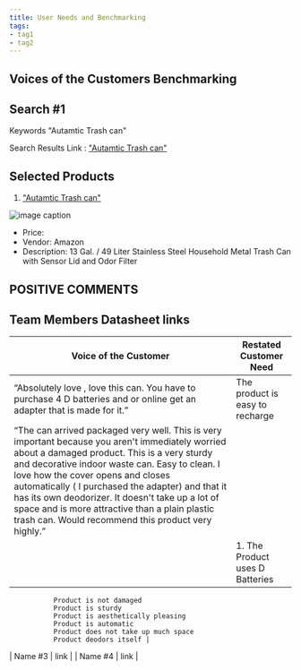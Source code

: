 ```yaml
---
title: User Needs and Benchmarking
tags:
- tag1
- tag2
---
```


## Voices of the Customers Benchmarking 

## Search #1

Keywords "Autamtic Trash can"

Search Results Link : ["Autamtic Trash can"](https://www.homedepot.com/p/iTouchless-13-Gal-49-Liter-Stainless-Steel-Household-Metal-Trash-Can-with-Sensor-Lid-and-Odor-Filter-ITOS13B/321125838?source=shoppingads&locale=en-US&srsltid=AfmBOopeYFNOVLYmrg3CLlyCKCLz-2mrP7Lz3xAoh4_K1eqS1jwMWd2K4dE#product-section-r/)


## Selected Products

1. ["Autamtic Trash can"](https://www.homedepot.com/p/iTouchless-13-Gal-49-Liter-Stainless-Steel-Household-Metal-Trash-Can-with-Sensor-Lid-and-Odor-Filter-ITOS13B/321125838?source=shoppingads&locale=en-US&srsltid=AfmBOopeYFNOVLYmrg3CLlyCKCLz-2mrP7Lz3xAoh4_K1eqS1jwMWd2K4dE#product-section-rr)

![image caption](https://images.thdstatic.com/productImages/7fc567df-0ebd-454c-9887-0e0cd3ba4f6e/svn/itouchless-indoor-trash-cans-itos13b-64_145.jpg)

* Price: 
* Vendor: Amazon
* Description: 13 Gal. / 49 Liter Stainless Steel Household Metal Trash Can with Sensor Lid and Odor Filter

## POSITIVE COMMENTS

## Team Members Datasheet links

| **Voice of the Customer**        |**Restated Customer Need** |
| ---------------------- | -----------------------|
| “Absolutely love , love this can. You have to purchase 4 D batteries and or online get an adapter that is made for it.”               | The product is easy to recharge |
| “The can arrived packaged very well. This is very important because you aren't immediately worried about a damaged product. This is a very sturdy and decorative indoor waste can. Easy to clean. I love how the cover opens and closes automatically ( I purchased the adapter) and that it has its own deodorizer. It doesn't take up a lot of space and is more attractive than a plain plastic trash can. Would recommend this product very highly.”
               | 1. The Product uses D Batteries
               Product is not damaged
               Product is sturdy
               Product is aesthetically pleasing
               Product is automatic
               Product does not take up much space
               Product deodors itself |
| Name #3                | link |
| Name #4                | link |

